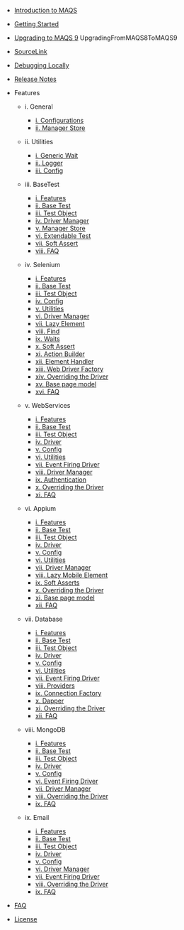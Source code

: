 - [Introduction to MAQS ](MAQS_9/Introduction.md)

- [Getting Started](MAQS_9/Getting-Started.md)
- [Upgrading to MAQS 9](MAQS_9/UpgradingFromMAQS7ToMAQS9.md)
UpgradingFromMAQS8ToMAQS9

- [SourceLink](MAQS_9/SourceLink.md)
- [Debugging Locally](MAQS_9/Debugging-Locally.md)
- [Release Notes](MAQS_9/ReleaseNotes.md)

- Features

  - i. General

    - [i. Configurations](MAQS_9/General/EnterpriseConfiguration.md)
    - [ii. Manager Store](MAQS_9/General/ManagerStore.md)

  - ii. Utilities

    - [i. Generic Wait](MAQS_9/Utilities/Generic-Waits.md)
    - [ii. Logger](MAQS_9/Utilities/Logger.md)
    - [iii. Config](MAQS_9/Utilities/Config.md)

  - iii. BaseTest

    - [i. Features](MAQS_9/Base/BaseFeatures.md)
    - [ii. Base Test](MAQS_9/Base/BaseTest.md)
    - [iii. Test Object](MAQS_9/Base/BaseTestObject.md)
    - [iv. Driver Manager](MAQS_9/Base/DriverManager.md)
    - [v. Manager Store](MAQS_9/Base/ManagerStore.md)
    - [vi. Extendable Test](MAQS_9/Base/BaseExtendableTest.md)
    - [vii. Soft Assert](MAQS_9/Base/SoftAsserts.md)
    - [viii. FAQ](MAQS_9/Base/BaseFAQ.md)

  - iv. Selenium

    - [i. Features](MAQS_9/Selenium/SeleniumFeatures.md)
    - [ii. Base Test](MAQS_9/Selenium/SeleniumBaseTest.md)
    - [iii. Test Object](MAQS_9/Selenium/SeleniumTestObject.md)
    - [iv. Config](MAQS_9/Selenium/SeleniumConfig.md)
    - [v. Utilities](MAQS_9/Selenium/SeleniumUtilities.md)
    - [vi. Driver Manager](MAQS_9/Selenium/SeleniumDriverManager.md)
    - [vii. Lazy Element](MAQS_9/Selenium/LazyElement.md)
    - [viii. Find](MAQS_9/Selenium/SeleniumFind.md)
    - [ix. Waits](MAQS_9/Selenium/Waits.md)
    - [x. Soft Assert](MAQS_9/Selenium/SoftAsserts.md)
    - [xi. Action Builder](MAQS_9/Selenium/ActionBuilder.md)
    - [xii. Element Handler](MAQS_9/Selenium/ElementHandler.md)
    - [xiii. Web Driver Factory](MAQS_9/Selenium/WebDriverFactory.md)
    - [xiv. Overriding the Driver](MAQS_9/Selenium/SeleniumOverride.md)
    - [xv. Base page model](MAQS_9/Selenium/BaseSeleniumPageModel.md)
    - [xvi. FAQ](MAQS_9/Selenium/SeleniumFAQ.md)

  - v. WebServices

    - [i. Features](MAQS_9/WebService/WebServiceFeatures.md)
    - [ii. Base Test](MAQS_9/WebService/WebServiceBaseTest.md)
    - [iii. Test Object](MAQS_9/WebService/WebServiceTestObject.md)
    - [iv. Driver](MAQS_9/WebService/WebServiceDriver.md)
    - [v. Config](MAQS_9/WebService/WebServiceConfig.md)
    - [vi. Utilities](MAQS_9/WebService/WebServiceUtilities.md)
    - [vii. Event Firing Driver](MAQS_9/WebService/WebServiceEventFiringDriver.md)
    - [viii. Driver Manager](MAQS_9/WebService/WebServiceDriverManager.md)
    - [ix. Authentication](MAQS_9/WebService/WebServiceAuth.md)
    - [x. Overriding the Driver](MAQS_9/WebService/WebServiceOverride.md)
    - [xi. FAQ](MAQS_9/WebService/WebServicesFAQ.md)

  - vi. Appium

    - [i. Features](MAQS_9/Appium/AppiumFeatures.md)
    - [ii. Base Test](MAQS_9/Appium/AppiumBaseTest.md)
    - [iii. Test Object](MAQS_9/Appium/AppiumTestObject.md)
    - [iv. Driver](MAQS_9/Appium/AppiumDriver.md)
    - [v. Config](MAQS_9/Appium/AppiumConfig.md)
    - [vi. Utilities](MAQS_9/Appium/AppiumUtilities.md)
    - [vii. Driver Manager](MAQS_9/Appium/AppiumDriverManager.md)
    - [viii. Lazy Mobile Element](MAQS_9/Appium/LazyMobileElement.md)
    - [ix. Soft Asserts](MAQS_9/Appium/AppiumSoftAssert.md)
    - [x. Overriding the Driver](MAQS_9/Appium/AppiumOverride.md)
    - [xi. Base page model](MAQS_9/Appium/BaseAppiumPageModel.md)
    - [xii. FAQ](MAQS_9/Appium/AppiumFAQ.md)

  - vii. Database

    - [i. Features](MAQS_9/Database/DatabaseFeatures.md)
    - [ii. Base Test](MAQS_9/Database/DatabaseBaseTest.md)
    - [iii. Test Object](MAQS_9/Database/DatabaseTestObject.md)
    - [iv. Driver](MAQS_9/Database/DatabaseDriver.md)
    - [v. Config](MAQS_9/Database/DatabaseConfig.md)
    - [vi. Utilities](MAQS_9/Database/DatabaseUtilites.md)
    - [vii. Event Firing Driver](MAQS_9/Database/DatabaseEventFiringDriver.md)
    - [viii. Providers](MAQS_9/Database/DatabaseProviders.md)
    - [ix. Connection Factory](MAQS_9/Database/DatabaseConnectionFactory.md)
    - [x. Dapper](MAQS_9/Database/MAQSDapper.md)
    - [xi. Overriding the Driver](MAQS_9/Database/DatabaseDriverOverride.md)
    - [xii. FAQ](MAQS_9/Database/DatabaseFAQ.md)

  - viii. MongoDB

    - [i. Features](MAQS_9/MongoDB/MongoDBFeatures.md)
    - [ii. Base Test](MAQS_9/MongoDB/MongoBaseTest.md)
    - [iii. Test Object](MAQS_9/MongoDB/MongoTestObject.md)
    - [iv. Driver](MAQS_9/MongoDB/MongoDBDriver.md)
    - [v. Config](MAQS_9/MongoDB/MongoDBConfig.md)
    - [vi. Event Firing Driver](MAQS_9/MongoDB/EventFiringMongoDBDriver.md)
    - [vii. Driver Manager](MAQS_9/MongoDB/MongoDriverManager.md)
    - [viii. Overriding the Driver](MAQS_9/MongoDB/MongoDriverOverride.md)
    - [ix. FAQ](MAQS_9/MongoDB/MongoFAQ.md)

  - ix. Email
    - [i. Features](MAQS_9/Email/EmailFeatures.md)
    - [ii. Base Test](MAQS_9/Email/EmailBaseTest.md)
    - [iii. Test Object](MAQS_9/Email/EmailTestObject.md)
    - [iv. Driver](MAQS_9/Email/EmailDriver.md)
    - [v. Config](MAQS_9/Email/EmailConfig.md)
    - [vi. Driver Manager](MAQS_9/Email/EmailDriverManager.md)
    - [vii. Event Firing Driver](MAQS_9/Email/EmailEventFiringlDriver.md)
    - [viii. Overriding the Driver](MAQS_9/Email/EmailDriverOverride.md)
    - [ix. FAQ](MAQS_9/Email/EmailFAQ.md)

- [FAQ](MAQS_9/MAQS-FAQ.md)
- [License](MAQS_9/License.md)
